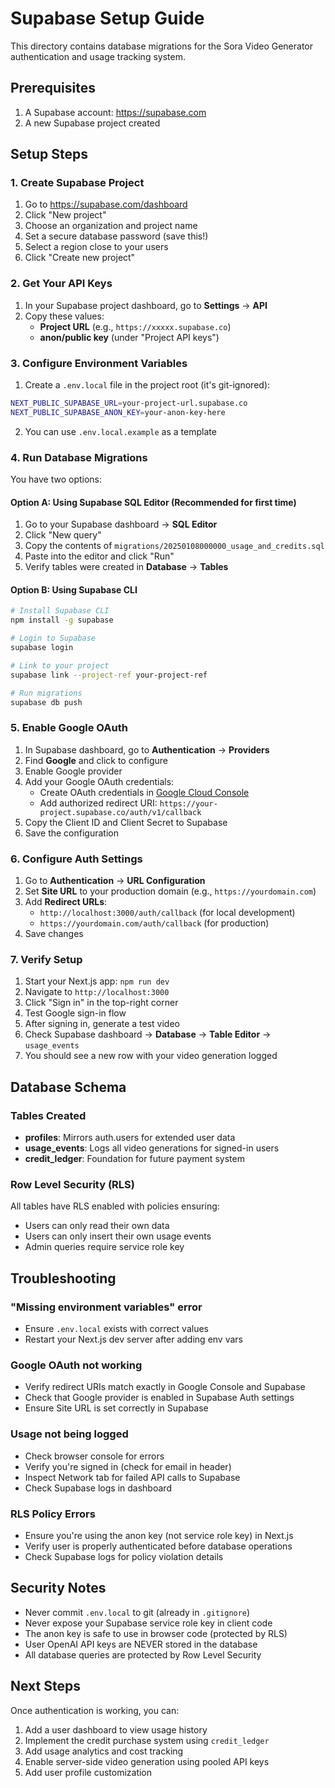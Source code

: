 # Supabase Setup Guide

This directory contains database migrations for the Sora Video Generator authentication and usage tracking system.

## Prerequisites

1. A Supabase account: https://supabase.com
2. A new Supabase project created

## Setup Steps

### 1. Create Supabase Project

1. Go to https://supabase.com/dashboard
2. Click "New project"
3. Choose an organization and project name
4. Set a secure database password (save this!)
5. Select a region close to your users
6. Click "Create new project"

### 2. Get Your API Keys

1. In your Supabase project dashboard, go to **Settings** → **API**
2. Copy these values:
   - **Project URL** (e.g., `https://xxxxx.supabase.co`)
   - **anon/public key** (under "Project API keys")

### 3. Configure Environment Variables

1. Create a `.env.local` file in the project root (it's git-ignored):

```bash
NEXT_PUBLIC_SUPABASE_URL=your-project-url.supabase.co
NEXT_PUBLIC_SUPABASE_ANON_KEY=your-anon-key-here
```

2. You can use `.env.local.example` as a template

### 4. Run Database Migrations

You have two options:

#### Option A: Using Supabase SQL Editor (Recommended for first time)

1. Go to your Supabase dashboard → **SQL Editor**
2. Click "New query"
3. Copy the contents of `migrations/20250108000000_usage_and_credits.sql`
4. Paste into the editor and click "Run"
5. Verify tables were created in **Database** → **Tables**

#### Option B: Using Supabase CLI

```bash
# Install Supabase CLI
npm install -g supabase

# Login to Supabase
supabase login

# Link to your project
supabase link --project-ref your-project-ref

# Run migrations
supabase db push
```

### 5. Enable Google OAuth

1. In Supabase dashboard, go to **Authentication** → **Providers**
2. Find **Google** and click to configure
3. Enable Google provider
4. Add your Google OAuth credentials:
   - Create OAuth credentials in [Google Cloud Console](https://console.cloud.google.com/apis/credentials)
   - Add authorized redirect URI: `https://your-project.supabase.co/auth/v1/callback`
5. Copy the Client ID and Client Secret to Supabase
6. Save the configuration

### 6. Configure Auth Settings

1. Go to **Authentication** → **URL Configuration**
2. Set **Site URL** to your production domain (e.g., `https://yourdomain.com`)
3. Add **Redirect URLs**:
   - `http://localhost:3000/auth/callback` (for local development)
   - `https://yourdomain.com/auth/callback` (for production)
4. Save changes

### 7. Verify Setup

1. Start your Next.js app: `npm run dev`
2. Navigate to `http://localhost:3000`
3. Click "Sign in" in the top-right corner
4. Test Google sign-in flow
5. After signing in, generate a test video
6. Check Supabase dashboard → **Database** → **Table Editor** → `usage_events`
7. You should see a new row with your video generation logged

## Database Schema

### Tables Created

- **profiles**: Mirrors auth.users for extended user data
- **usage_events**: Logs all video generations for signed-in users
- **credit_ledger**: Foundation for future payment system

### Row Level Security (RLS)

All tables have RLS enabled with policies ensuring:
- Users can only read their own data
- Users can only insert their own usage events
- Admin queries require service role key

## Troubleshooting

### "Missing environment variables" error
- Ensure `.env.local` exists with correct values
- Restart your Next.js dev server after adding env vars

### Google OAuth not working
- Verify redirect URIs match exactly in Google Console and Supabase
- Check that Google provider is enabled in Supabase Auth settings
- Ensure Site URL is set correctly in Supabase

### Usage not being logged
- Check browser console for errors
- Verify you're signed in (check for email in header)
- Inspect Network tab for failed API calls to Supabase
- Check Supabase logs in dashboard

### RLS Policy Errors
- Ensure you're using the anon key (not service role key) in Next.js
- Verify user is properly authenticated before database operations
- Check Supabase logs for policy violation details

## Security Notes

- Never commit `.env.local` to git (already in `.gitignore`)
- Never expose your Supabase service role key in client code
- The anon key is safe to use in browser code (protected by RLS)
- User OpenAI API keys are NEVER stored in the database
- All database queries are protected by Row Level Security

## Next Steps

Once authentication is working, you can:
1. Add a user dashboard to view usage history
2. Implement the credit purchase system using `credit_ledger`
3. Add usage analytics and cost tracking
4. Enable server-side video generation using pooled API keys
5. Add user profile customization


